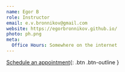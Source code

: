 ```yaml
---
name: Egor B
role: Instructor
email: e.v.bronnikov@gmail.com
website: https://egorbronnikov.github.io/
photo: ph.png
meta:
  Office Hours: Somewhere on the internet
---
```


[Schedule an appointment](#){: .btn .btn-outline }
